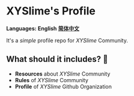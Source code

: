 # XYSlime's Profile

**Languages:** **English** [**简体中文**](READMEs/README_zh.md) 

It's a *simple* profile repo for *XYSlime* Community.

## What should it includes? 🤔

- **Resources** about *XYSlime* Community
- **Rules** of *XYSlime* Community
- **Profile** of *XYSlime* Github Organization